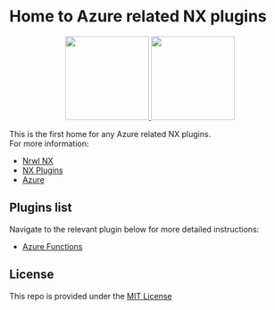 # Home to Azure related NX plugins
<div align="center">
  <a href="https://nx.dev">
    <img src="https://cdn-images-1.medium.com/max/1200/1*WKgsSIGP_n6acei-mDWsOA.png" style="height:150px;" />
  </a>
  <a href="https://azure.microsoft.com">
    <img src="https://www.svgrepo.com/download/303372/azure-1-logo.svg" style="height:150px;" />
  </a>
</div>

This is the first home for any Azure related NX plugins.  
For more information:
- [Nrwl NX](https://nx.dev)
- [NX Plugins](https://nx.dev/packages/nx-plugin)
- [Azure](https://azure.microsoft.com)

## Plugins list
Navigate to the relevant plugin below for more detailed instructions:
 - [Azure Functions](/packages/func)

## License
This repo is provided under the [MIT License](/LICENSE)
